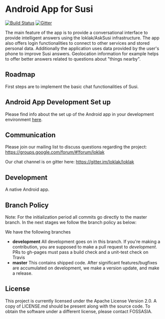 # Android App for Susi

[![Build Status](https://travis-ci.org/fossasia/susi_android.svg?branch=master)](https://travis-ci.org/fossasia/susi_android)
[![Gitter](https://badges.gitter.im/fossasia/susi_android.svg)](https://gitter.im/fossasia/susi_android?utm_source=badge&utm_medium=badge&utm_campaign=pr-badge)

The main feature of the app is to provide a conversational interface to provide intelligent answers using the loklak/AskSusi infrastructure. The app also offers login functionalities to connect to other services and stored personal data. Additionally the application uses data provided by the user's phone to improve Susi answers. Geolocation information for example helps to offer better answers related to questions about "things nearby".

## Roadmap

First steps are to implement the basic chat functionalities of Susi.

## Android App Development Set up

Please find info about the set up of the Android app in your development environment [here](https://github.com/fossasia/susi_android/tree/master/docs/Android_App_Setup.md).

## Communication

Please join our mailing list to discuss questions regarding the project: https://groups.google.com/forum/#!forum/loklak

Our chat channel is on gitter here: https://gitter.im/loklak/loklak

## Development

A native Android app.

## Branch Policy

Note: For the initialization period all commits go directly to the master branch. In the next stages we follow the branch policy as below:

We have the following branches
 * **development**
	 All development goes on in this branch. If you're making a contribution,
	 you are supposed to make a pull request to _development_.
	 PRs to gh-pages must pass a build check and a unit-test check on Travis
 * **master**
   This contains shipped code. After significant features/bugfixes are accumulated on development, we make a version update, and make a release.

## License

This project is currently licensed under the Apache License Version 2.0. A copy of LICENSE.md should be present along with the source code. To obtain the software under a different license, please contact FOSSASIA.
